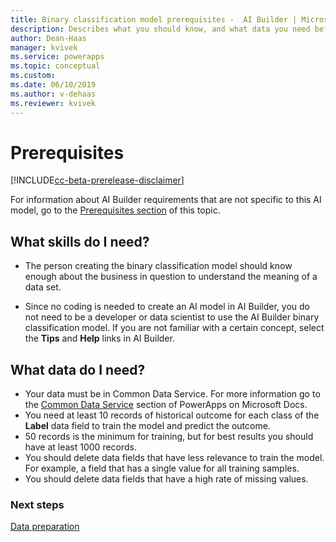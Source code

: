 ```yaml
---
title: Binary classification model prerequisites -  AI Builder | Microsoft Docs
description: Describes what you should know, and what data you need before you can build a binary classification model in AI Builder.
author: Dean-Haas
manager: kvivek
ms.service: powerapps
ms.topic: conceptual
ms.custom: 
ms.date: 06/10/2019
ms.author: v-dehaas
ms.reviewer: kvivek
---
```


# Prerequisites

[!INCLUDE[cc-beta-prerelease-disclaimer](./includes/cc-beta-prerelease-disclaimer.md)]

For information about AI Builder requirements that are not specific to this AI model, go to the [Prerequisites section](build-model.md#prerequisites) of this topic.
## What skills do I need?
- The person creating the binary classification model should know enough about the business in question to understand the meaning of a data set. 

- Since no coding is needed to create an AI model in AI Builder, you do not need to be a developer or data scientist to use the AI Builder binary classification model. If you are not familiar with a certain concept, select the **Tips** and **Help** links in AI Builder.

## What data do I need?
- Your data must be in Common Data Service. For more information go to the [Common Data Service](/powerapps/maker/common-data-service/data-platform-intro) section of PowerApps on Microsoft Docs. 
- You need at least 10 records of historical outcome for each class of the **Label** data field to train the model and predict the outcome. 
- 50 records is the minimum for training, but for best results you should have at least 1000 records. 
- You should delete data fields that have less relevance to train the model. For example, a field that has a single value for all training samples. 
- You should delete data fields that have a high rate of missing values. 


### Next steps
[Data preparation](binary-classification-data-prep.md)
